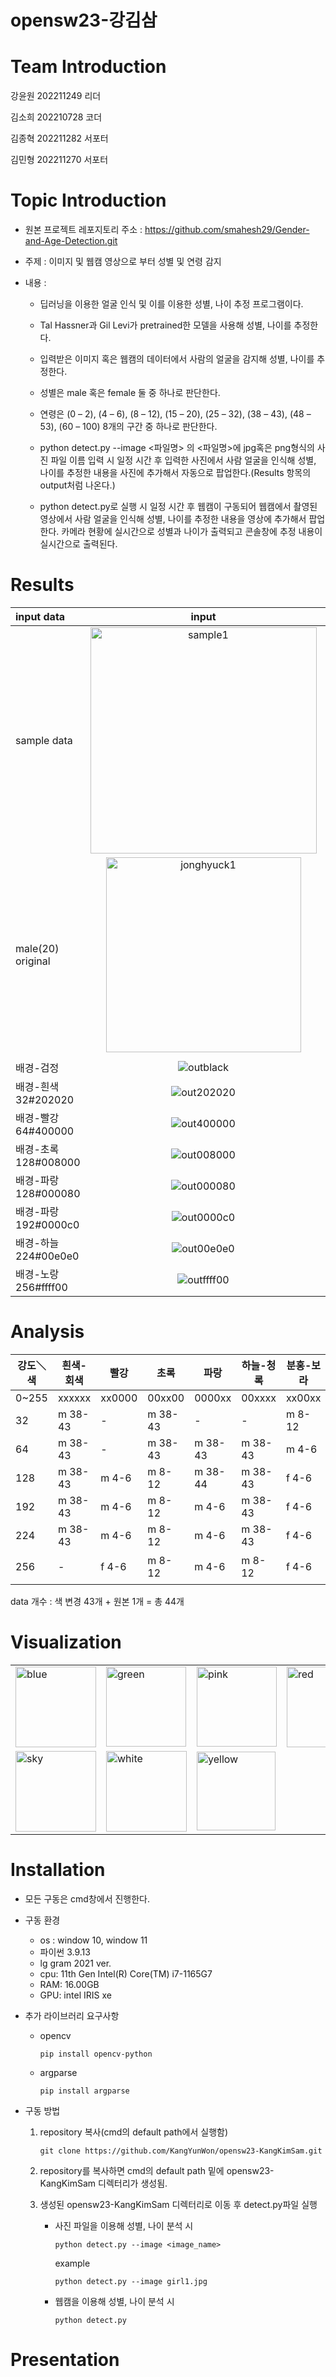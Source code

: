 # opensw23-강김삼

# Team Introduction
  강윤원 202211249 리더
  
  김소희 202210728 코더
  
  김종혁 202211282 서포터
  
  김민형 202211270 서포터
# Topic Introduction
  - 원본 프로젝트 레포지토리 주소 : https://github.com/smahesh29/Gender-and-Age-Detection.git

  - 주제 : 이미지 및 웹캠 영상으로 부터 성별 및 연령 감지

  - 내용 :
  
    - 딥러닝을 이용한 얼굴 인식 및 이를 이용한 성별, 나이 추정 프로그램이다.
  
    - Tal Hassner과 Gil Levi가 pretrained한 모델을 사용해 성별, 나이를 추정한다.
  
    - 입력받은 이미지 혹은 웹캠의 데이터에서 사람의 얼굴을 감지해 성별, 나이를 추정한다.
  
    - 성별은 male 혹은 female 둘 중 하나로 판단한다.
  
    - 연령은 (0 – 2), (4 – 6), (8 – 12), (15 – 20), (25 – 32), (38 – 43), (48 – 53), (60 – 100) 8개의 구간 중 하나로 판단한다.
    
    - python detect.py --image <파일명> 의 <파일명>에 jpg혹은 png형식의 사진 파일 이름 입력 시 일정 시간 후 입력한 사진에서 사람 얼굴을 인식해 성별, 나이를 추정한 내용을 사진에 추가해서 자동으로 팝업한다.(Results 항목의 output처럼 나온다.)
    
    - python detect.py로 실행 시 일정 시간 후 웹캠이 구동되어 웹캠에서 촬영된 영상에서 사람 얼굴을 인식해 성별, 나이를 추정한 내용을 영상에 추가해서 팝업한다. 카메라 현황에 실시간으로 성별과 나이가 출력되고 콘솔창에 추정 내용이 실시간으로 출력된다.
# Results
  |input data|input|output|
  |:---|:---:|:---:|
  |sample data|<img width="362" alt="sample1" src="https://github.com/KangYunWon/opensw23-KangKimSam/assets/127182199/f9516e0e-e243-4891-a9e8-10e6ead64501">|<img width="362" alt="sample1" src="https://github.com/KangYunWon/opensw23-KangKimSam/assets/127183027/58feb0e0-b17d-44fe-9e7a-484f48e9e581">|
  |male(20) original |<img width="312" alt="jonghyuck1" src="https://github.com/KangYunWon/opensw23-KangKimSam/assets/127182199/d66de645-1bea-4fb9-9acf-671a72971934">|<img width="312" alt="jonghyuck1" src="https://github.com/KangYunWon/opensw23-KangKimSam/assets/127183027/a451eda9-9313-4f7e-a148-48d22b5ec638">|
|       |          |        |
|    배경-검정   |      ![outblack](https://github.com/KangYunWon/opensw23-KangKimSam/assets/129364199/98dd011c-30f5-457c-90cb-7ab044022071)     |     ![Screenshot 2023-06-07 at 20 22 30](https://github.com/KangYunWon/opensw23-KangKimSam/assets/129364199/49b17f2b-9516-4614-a727-45a1dc54077e)    |
| 배경-흰색32#202020  |       ![out202020](https://github.com/KangYunWon/opensw23-KangKimSam/assets/129364199/8e6b957b-87bb-44eb-8a19-606dfd23ee15)  |     ![Screenshot 26](https://github.com/KangYunWon/opensw23-KangKimSam/assets/129364199/26ec42b4-ac12-42a0-893d-c105477b785a)   |
| 배경-빨강64#400000       |   ![out400000](https://github.com/KangYunWon/opensw23-KangKimSam/assets/129364199/9bf0f99b-dd30-4648-ba74-99e33629a003)        |      ![out400000](https://github.com/KangYunWon/opensw23-KangKimSam/assets/129364199/e4e1a0be-3c53-4864-bb45-c806cecd584d)  |
|   배경-초록128#008000    |       ![out008000](https://github.com/KangYunWon/opensw23-KangKimSam/assets/129364199/f3d03f2d-b06f-4117-97ee-decc366eedfe)   |   ![Screenshot 24](https://github.com/KangYunWon/opensw23-KangKimSam/assets/129364199/6c3ff0c5-a516-43b5-bc84-5992ed32afb5)     |
|   배경-파랑128#000080    |  ![out000080](https://github.com/KangYunWon/opensw23-KangKimSam/assets/129364199/79c88caf-9d9c-4d27-95d2-047a2eaed4b6)        |   ![Screenshot 23](https://github.com/KangYunWon/opensw23-KangKimSam/assets/129364199/5305cc7e-5541-413d-a5f0-093aaac136cd)  |
|  배경-파랑192#0000c0     |       ![out0000c0](https://github.com/KangYunWon/opensw23-KangKimSam/assets/129364199/393659fb-ab44-4942-9d20-387aba08ed8c)  |   ![out0000c0](https://github.com/KangYunWon/opensw23-KangKimSam/assets/129364199/b99981be-165d-48f9-92bd-97939d652a6f)     |
|  배경-하늘224#00e0e0      |   ![out00e0e0](https://github.com/KangYunWon/opensw23-KangKimSam/assets/129364199/9fbcbb4d-5198-4b2b-a1f1-fc06b2a84cee)       |     ![Screenshot 31](https://github.com/KangYunWon/opensw23-KangKimSam/assets/129364199/40042c7f-a3eb-4a19-8a09-6d4b6c89e94e)   |
|   배경-노랑256#ffff00    |      ![outffff00](https://github.com/KangYunWon/opensw23-KangKimSam/assets/129364199/2d289e10-fe78-4582-8b6f-04356db994ab)    |   ![Screenshot 13](https://github.com/KangYunWon/opensw23-KangKimSam/assets/129364199/c15343fa-a41e-46cc-a428-a1d1ce1b4d77)     |



# Analysis

| 강도＼색|	흰색-회색|	빨강|	초록|	파랑|	하늘-청록|	분홍-보라	|노랑| |  |
|---|---|---|---|---|---|---|---|---|:---:|
|0~255 |xxxxxx|	xx0000|	00xx00	|0000xx|	00xxxx|	xx00xx	|xxxx00| | 000000 |
|32 |	m 38-43	|-|	m 38-43|	-|	-	|m 8-12	|-|    | 검정|
|64	|m 38-43	|-|	m 38-43	|m 38-43|	m 38-43	|m 4-6 |	-|  | - |
|128|	m 38-43|	m 4-6|	m 8-12|	m 38-44|	m 38-43|	f 4-6	|m 38-43| | |
|192|	m 38-43	|m 4-6	|m 8-12	|m 4-6|	m 38-43	|f 4-6	|m 38-43|   | 원본|
|224|	m 38-43	|m 4-6	|m 8-12	|m 4-6|	m 38-43	|f 4-6	|m 8-12|  |m 15-20 |
|256|	-|	f 4-6	|m 8-12	|m 4-6	|m 8-12|	f 4-6	|m 8-12|  |"-"로 표기  |

data 개수 : 색 변경 43개 + 원본 1개 = 총 44개

# Visualization

| | | | |
|---|---|---|---|
|<img width="129" alt="blue" src="https://github.com/KangYunWon/opensw23-KangKimSam/assets/129364199/603cf50b-8d5e-46fb-8d58-0f4c6e9c6a50"> | <img width="128" alt="green" src="https://github.com/KangYunWon/opensw23-KangKimSam/assets/129364199/9dc24a5a-6bfc-4283-9a44-21f180976b43"> | <img width="128" alt="pink" src="https://github.com/KangYunWon/opensw23-KangKimSam/assets/129364199/d4080d07-1eeb-4662-9c02-036fb778e343"> | <img width="129" alt="red" src="https://github.com/KangYunWon/opensw23-KangKimSam/assets/129364199/9420b484-ddaa-465d-9148-d6dad8f2727f"> |
| <img width="129" alt="sky" src="https://github.com/KangYunWon/opensw23-KangKimSam/assets/129364199/b03ed8c2-7793-4d9c-b476-304bbdb29446"> | <img width="129" alt="white" src="https://github.com/KangYunWon/opensw23-KangKimSam/assets/129364199/4c9891de-7102-48c0-a9aa-dbab1bda6c78">  | <img width="126" alt="yellow" src="https://github.com/KangYunWon/opensw23-KangKimSam/assets/129364199/604859af-ff29-4115-961d-f088b9b181e5"> |  |












# Installation
- 모든 구동은 cmd창에서 진행한다.

- 구동 환경
  - os : window 10, window 11
  - 파이썬 3.9.13
  - lg gram 2021 ver.
  - cpu: 11th Gen Intel(R) Core(TM) i7-1165G7
  - RAM: 16.00GB
  - GPU: intel IRIS xe
 
- 추가 라이브러리 요구사항
  - opencv
  
    `pip install opencv-python`
  - argparse
  
    `pip install argparse`
    
- 구동 방법    
 
  1. repository 복사(cmd의 default path에서 실행함) 

      `git clone https://github.com/KangYunWon/opensw23-KangKimSam.git`
    
  2. repository를 복사하면 cmd의 default path 밑에 opensw23-KangKimSam 디렉터리가 생성됨.
  
  3. 생성된 opensw23-KangKimSam 디렉터리로 이동 후 detect.py파일 실행
  
      - 사진 파일을 이용해 성별, 나이 분석 시

        `python detect.py --image <image_name>`
      
        example
      
          `python detect.py --image girl1.jpg`
          
      - 웹캠을 이용해 성별, 나이 분석 시

        `python detect.py`
    
# Presentation
